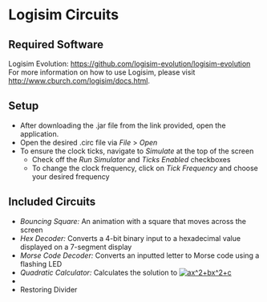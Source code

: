 # Logisim Circuits

## Required Software
Logisim Evolution: https://github.com/logisim-evolution/logisim-evolution  
For more information on how to use Logisim, please visit http://www.cburch.com/logisim/docs.html.

## Setup
- After downloading the .jar file from the link provided, open the application.
- Open the desired .circ file via _File_ > _Open_
- To ensure the clock ticks, navigate to _Simulate_ at the top of the screen
    - Check off the _Run Simulator_ and _Ticks Enabled_ checkboxes
    - To change the clock frequency, click on _Tick Frequency_ and choose your desired frequency

## Included Circuits
- _Bouncing Square:_ An animation with a square that moves across the screen
- _Hex Decoder:_ Converts a 4-bit binary input to a hexadecimal value displayed on a 7-segment display
- _Morse Code Decoder:_ Converts an inputted letter to Morse code using a flashing LED
- _Quadratic Calculator:_ Calculates the solution to <a href="https://www.codecogs.com/eqnedit.php?latex=ax^2&plus;bx^2&plus;c" target="_blank"><img src="https://latex.codecogs.com/svg.latex?ax^2&plus;bx^2&plus;c" title="ax^2+bx^2+c" /></a> 
-  
- Restoring Divider
